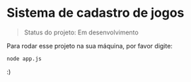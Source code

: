 <h1>Sistema de cadastro de jogos </h1>

> Status do projeto: Em desenvolvimento

Para rodar esse projeto na sua máquina, por favor digite:
```
node app.js
```

:)